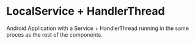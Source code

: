 LocalService + HandlerThread
============================

Android Application with a Service + HandlerThread running in the same proces as the rest of the components.